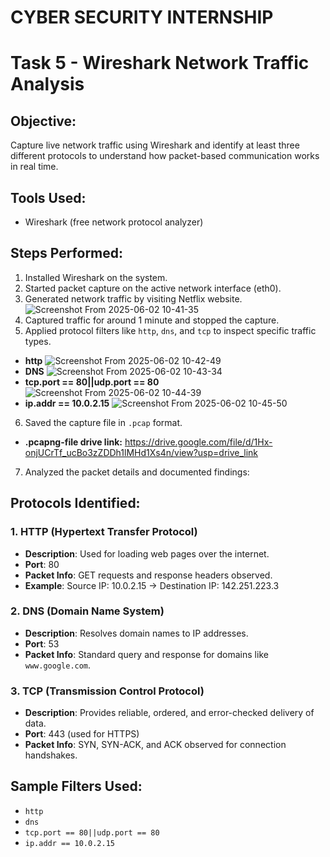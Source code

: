 # CYBER SECURITY INTERNSHIP
# Task 5 - Wireshark Network Traffic Analysis

## Objective:
Capture live network traffic using Wireshark and identify at least three different protocols to understand how packet-based communication works in real time.

## Tools Used:
- Wireshark (free network protocol analyzer)

## Steps Performed:
1. Installed Wireshark on the system.
2. Started packet capture on the active network interface (eth0).
3. Generated network traffic by visiting Netflix website.
![Screenshot From 2025-06-02 10-41-35](https://github.com/user-attachments/assets/5c986a46-10c7-47a4-91d7-c67abfe6e86e)
4. Captured traffic for around 1 minute and stopped the capture.
5. Applied protocol filters like `http`, `dns`, and `tcp` to inspect specific traffic types.
  - **http**
    ![Screenshot From 2025-06-02 10-42-49](https://github.com/user-attachments/assets/069a2b35-741d-4889-abcc-194a7b7eef9b)
  - **DNS**
    ![Screenshot From 2025-06-02 10-43-34](https://github.com/user-attachments/assets/2f72601f-6afd-40a6-b20a-d56d136bf501)
  - **tcp.port == 80||udp.port == 80**
    ![Screenshot From 2025-06-02 10-44-39](https://github.com/user-attachments/assets/e0ba69f8-5b6e-482b-bfd0-a25e8586f3ce)
  - **ip.addr == 10.0.2.15**
    ![Screenshot From 2025-06-02 10-45-50](https://github.com/user-attachments/assets/749192c8-9713-4805-9c54-c92328fde3ac)
6. Saved the capture file in `.pcap` format.
  - **.pcapng-file drive link:** https://drive.google.com/file/d/1Hx-onjUCrTf_ucBo3zZDDh1lMHd1Xs4n/view?usp=drive_link
7. Analyzed the packet details and documented findings:

## Protocols Identified:

### 1. HTTP (Hypertext Transfer Protocol)
- **Description**: Used for loading web pages over the internet.
- **Port**: 80
- **Packet Info**: GET requests and response headers observed.
- **Example**: Source IP: 10.0.2.15 → Destination IP: 142.251.223.3

### 2. DNS (Domain Name System)
- **Description**: Resolves domain names to IP addresses.
- **Port**: 53
- **Packet Info**: Standard query and response for domains like `www.google.com`.

### 3. TCP (Transmission Control Protocol)
- **Description**: Provides reliable, ordered, and error-checked delivery of data.
- **Port**: 443 (used for HTTPS)
- **Packet Info**: SYN, SYN-ACK, and ACK observed for connection handshakes.

## Sample Filters Used:
- `http`
- `dns`
- `tcp.port == 80||udp.port == 80`
- `ip.addr == 10.0.2.15`

